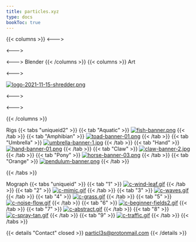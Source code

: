 ```yaml
---
title: particles.xyz
type: docs
bookToc: true
---
```

{{< columns >}}
<--->

<--->

<--->
Blender 
{{< /columns >}}
{{< columns >}}
Art

<--->

[![logo-2021-11-15-shredder.png](https://i.postimg.cc/pWkSBGy5/logo-2021-11-15-shredder.png)](shredder)

<--->





<--->


{{< /columns >}}

Rigs
{{< tabs "uniqueid2" >}}
{{< tab "Aquatic" >}}
[![fish-banner.png](https://i.postimg.cc/L5HQzh7w/fish-banner.png)](/aquatic_rig/)
{{< /tab >}}
{{< tab "Amphibian" >}}
[![toad-banner-01.png](https://i.postimg.cc/BST6nqrx/toad-banner-01.png)](/amphibian_rig/)
{{< /tab >}}
{{< tab "Umbrella" >}}
[![umbrella-banner-1.jpg](https://i.postimg.cc/q4cGrQrQ/umbrella-banner-1.jpg)](/umbrella_rig/)
{{< /tab >}}
{{< tab "Hand" >}}
[![hand-banner-01.png](https://i.postimg.cc/5byZt3Gs/hand-banner-01.png)](/hand_rig/)
{{< /tab >}}
{{< tab "Claw" >}}
[![claw-banner-2.jpg](https://i.postimg.cc/jRM7Kx0L/claw-banner-2.jpg)](/claw_rig/)
{{< /tab >}}
{{< tab "Pony" >}}
[![horse-banner-03.png](https://i.postimg.cc/4NGv4W0x/horse-banner-03.png)](/horse_rig/)
{{< /tab >}}
{{< tab "Orange" >}}
[![pendulum-banner.png](https://i.postimg.cc/y8DmPx5t/pendulum-banner.png)](/orange_rig/)
{{< /tab >}}






{{< /tabs >}}

Mograph
{{< tabs "uniqueid" >}}
{{< tab "1" >}}
[![c-wind-leaf.gif](https://i.postimg.cc/mLGqX3N6/c-wind-leaf.gif)](wind_leaf)
{{< /tab >}}
{{< tab "2" >}}
[![c-mimic.gif](https://i.postimg.cc/VwTv1kff/c-mimic.gif)](mimic)
{{< /tab >}}
{{< tab "3" >}}
[![c-waves.gif](https://i.postimg.cc/hcgMpzWw/c-waves.gif)](floating_leaf)
{{< /tab >}}
{{< tab "4" >}}
[![c-grass.gif](https://i.postimg.cc/HHvNSjKY/c-grass.gif)](grass_abr)
{{< /tab >}}
{{< tab "5" >}}
[![c-noise-flow.gif](https://i.postimg.cc/3rx2mmP5/c-noise-flow.gif)](noise_flow)
{{< /tab >}}
{{< tab "6" >}}
[![c-beginner-fields2.gif](https://i.postimg.cc/WjBWLG44/c-beginner-fields2.gif)](beginner_fields)
{{< /tab >}}
{{< tab "7" >}}
[![c-abstract.gif](https://i.postimg.cc/5xx6bHrD/c-abstract.gif)](abstract)
{{< /tab >}}
{{< tab "8" >}}
[![c-spray-tan.gif](https://i.postimg.cc/2rvWY9mt/c-spray-tan.gif)](spray_tan)
{{< /tab >}}
{{< tab "9" >}}
[![c-traffic.gif](https://i.postimg.cc/MWQJDs65/c-traffic.gif)](traffic)
{{< /tab >}}
{{< /tabs >}}




{{< details "Contact" closed >}}
particl3s@protonmail.com
{{< /details >}}

